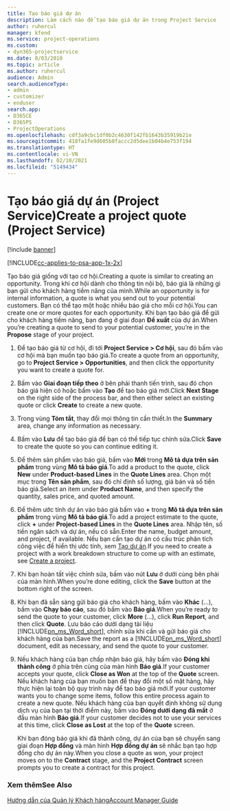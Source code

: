 ```yaml
---
title: Tạo báo giá dự án
description: Làm cách nào để tạo báo giá dự án trong Project Service
author: ruhercul
manager: kfend
ms.service: project-operations
ms.custom:
- dyn365-projectservice
ms.date: 8/03/2018
ms.topic: article
ms.author: ruhercul
audience: Admin
search.audienceType:
- admin
- customizer
- enduser
search.app:
- D365CE
- D365PS
- ProjectOperations
ms.openlocfilehash: cdf3a9cbc1df0b2c4630f142fb1643b35919b21e
ms.sourcegitcommit: 418fa1fe9d605b8faccc2d5dee1b04b4e753f194
ms.translationtype: HT
ms.contentlocale: vi-VN
ms.lasthandoff: 02/10/2021
ms.locfileid: "5149434"
---
```

# <a name="create-a-project-quote-project-service"></a><span data-ttu-id="b36c3-103">Tạo báo giá dự án (Project Service)</span><span class="sxs-lookup"><span data-stu-id="b36c3-103">Create a project quote (Project Service)</span></span>

[!include [banner](../includes/psa-now-project-operations.md)]

[!INCLUDE[cc-applies-to-psa-app-1x-2x](../includes/cc-applies-to-psa-app-1x-2x.md)]

<span data-ttu-id="b36c3-104">Tạo báo giá giống với tạo cơ hội.</span><span class="sxs-lookup"><span data-stu-id="b36c3-104">Creating a quote is similar to creating an opportunity.</span></span> <span data-ttu-id="b36c3-105">Trong khi cơ hội dành cho thông tin nội bộ, báo giá là những gì bạn gửi cho khách hàng tiềm năng của mình.</span><span class="sxs-lookup"><span data-stu-id="b36c3-105">While an opportunity is for internal information, a quote is what you send out to your potential customers.</span></span> <span data-ttu-id="b36c3-106">Bạn có thể tạo một hoặc nhiều báo giá cho mỗi cơ hội.</span><span class="sxs-lookup"><span data-stu-id="b36c3-106">You can create one or more quotes for each opportunity.</span></span> <span data-ttu-id="b36c3-107">Khi bạn tạo báo giá để gửi cho khách hàng tiềm năng, bạn đang ở giai đoạn **Đề xuất** của dự án.</span><span class="sxs-lookup"><span data-stu-id="b36c3-107">When you’re creating a quote to send to your potential customer, you’re in the **Propose** stage of your project.</span></span>  
  
1. <span data-ttu-id="b36c3-108">Để tạo báo giá từ cơ hội, đi tới **Project Service > Cơ hội**, sau đó bấm vào cơ hội mà bạn muốn tạo báo giá.</span><span class="sxs-lookup"><span data-stu-id="b36c3-108">To create a quote from an opportunity, go to **Project Service > Opportunities**, and then click the opportunity you want to create a quote for.</span></span>  
  
2. <span data-ttu-id="b36c3-109">Bấm vào **Giai đoạn tiếp theo** ở bên phải thanh tiến trình, sau đó chọn báo giá hiện có hoặc bấm vào **Tạo** để tạo báo giá mới.</span><span class="sxs-lookup"><span data-stu-id="b36c3-109">Click **Next Stage** on the right side of the process bar, and then either select an existing quote or click **Create** to create a new quote.</span></span>  
  
3. <span data-ttu-id="b36c3-110">Trong vùng **Tóm tắt**, thay đổi mọi thông tin cần thiết.</span><span class="sxs-lookup"><span data-stu-id="b36c3-110">In the **Summary** area, change any information as necessary.</span></span>  
  
4. <span data-ttu-id="b36c3-111">Bấm vào **Lưu** để tạo báo giá để bạn có thể tiếp tục chỉnh sửa.</span><span class="sxs-lookup"><span data-stu-id="b36c3-111">Click **Save** to create the quote so you can continue editing it.</span></span>  
  
5. <span data-ttu-id="b36c3-112">Để thêm sản phẩm vào báo giá, bấm vào **Mới** trong **Mô tả dựa trên sản phẩm** trong vùng **Mô tả báo giá**.</span><span class="sxs-lookup"><span data-stu-id="b36c3-112">To add a product to the quote, click **New** under **Product-based Lines** in the **Quote Lines** area.</span></span> <span data-ttu-id="b36c3-113">Chọn một mục trong **Tên sản phẩm**, sau đó chỉ định số lượng, giá bán và số tiền báo giá.</span><span class="sxs-lookup"><span data-stu-id="b36c3-113">Select an item under **Product Name**, and then specify the quantity, sales price, and quoted amount.</span></span>  
  
6. <span data-ttu-id="b36c3-114">Để thêm ước tính dự án vào báo giá bấm vào **+** trong **Mô tả dựa trên sản phẩm** trong vùng **Mô tả báo giá**.</span><span class="sxs-lookup"><span data-stu-id="b36c3-114">To add a project estimate to the quote, click **+** under **Project-based Lines** in the **Quote Lines** area.</span></span> <span data-ttu-id="b36c3-115">Nhập tên, số tiền ngân sách và dự án, nếu có sẵn.</span><span class="sxs-lookup"><span data-stu-id="b36c3-115">Enter the name, budget amount, and project, if available.</span></span> <span data-ttu-id="b36c3-116">Nếu bạn cần tạo dự án có cấu trúc phân tích công việc để hiển thị ước tính, xem [Tạo dự án](../psa/create-project.md).</span><span class="sxs-lookup"><span data-stu-id="b36c3-116">If you need to create a project with a work breakdown structure to come up with an estimate, see [Create a project](../psa/create-project.md).</span></span>  
  
7. <span data-ttu-id="b36c3-117">Khi bạn hoàn tất việc chỉnh sửa, bấm vào nút **Lưu** ở dưới cùng bên phải của màn hình.</span><span class="sxs-lookup"><span data-stu-id="b36c3-117">When you’re done editing, click the **Save** button at the bottom right of the screen.</span></span>  
  
8. <span data-ttu-id="b36c3-118">Khi bạn đã sẵn sàng gửi báo giá cho khách hàng, bấm vào **Khác** (…), bấm vào **Chạy báo cáo**, sau đó bấm vào **Báo giá**.</span><span class="sxs-lookup"><span data-stu-id="b36c3-118">When you’re ready to send the quote to your customer, click **More** (…), click **Run Report**, and then click **Quote**.</span></span> <span data-ttu-id="b36c3-119">Lưu báo cáo dưới dạng tài liệu [!INCLUDE[pn_ms_Word_short](../includes/pn-ms-word-short.md)], chỉnh sửa khi cần và gửi báo giá cho khách hàng của bạn.</span><span class="sxs-lookup"><span data-stu-id="b36c3-119">Save the report as a [!INCLUDE[pn_ms_Word_short](../includes/pn-ms-word-short.md)] document, edit as necessary, and send the quote to your customer.</span></span>  
  
9. <span data-ttu-id="b36c3-120">Nếu khách hàng của bạn chấp nhận báo giá, hãy bấm vào **Đóng khi thành công** ở phía trên cùng của màn hình **Báo giá**.</span><span class="sxs-lookup"><span data-stu-id="b36c3-120">If your customer accepts your quote, click **Close as Won** at the top of the **Quote** screen.</span></span> <span data-ttu-id="b36c3-121">Nếu khách hàng của bạn muốn bạn để thay đổi một số mặt hàng, hãy thực hiện lại toàn bộ quy trình này để tạo báo giá mới.</span><span class="sxs-lookup"><span data-stu-id="b36c3-121">If your customer wants you to change some items, follow this entire process again to create a new quote.</span></span> <span data-ttu-id="b36c3-122">Nếu khách hàng của bạn quyết định không sử dụng dịch vụ của bạn tại thời điểm này, bấm vào **Đóng dưới dạng đã mất** ở đầu màn hình **Báo giá**.</span><span class="sxs-lookup"><span data-stu-id="b36c3-122">If your customer decides not to use your services at this time, click **Close as Lost** at the top of the **Quote** screen.</span></span>  
  
   <span data-ttu-id="b36c3-123">Khi bạn đóng báo giá khi đã thành công, dự án của bạn sẽ chuyển sang giai đoạn **Hợp đồng** và màn hình **Hợp đồng dự án** sẽ nhắc bạn tạo hợp đồng cho dự án này.</span><span class="sxs-lookup"><span data-stu-id="b36c3-123">When you close a quote as won, your project moves on to the **Contract** stage, and the **Project Contract** screen prompts you to create a contract for this project.</span></span>  
  
### <a name="see-also"></a><span data-ttu-id="b36c3-124">Xem thêm</span><span class="sxs-lookup"><span data-stu-id="b36c3-124">See Also</span></span>  
 [<span data-ttu-id="b36c3-125">Hướng dẫn của Quản lý Khách hàng</span><span class="sxs-lookup"><span data-stu-id="b36c3-125">Account Manager Guide</span></span>](../psa/account-manager-guide.md)
